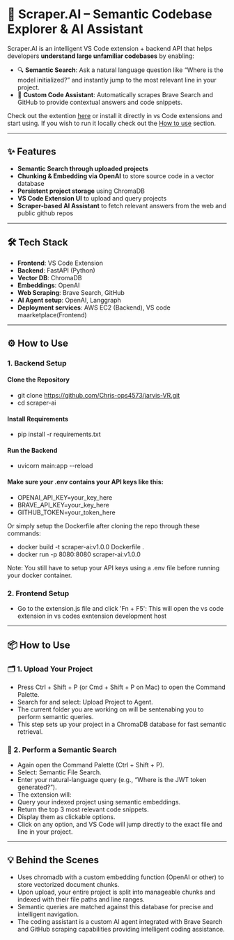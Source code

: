 # 🧠 Scraper.AI – Semantic Codebase Explorer & AI Assistant

Scraper.AI is an intelligent VS Code extension + backend API that helps developers **understand large unfamiliar codebases** by enabling:

- 🔍 **Semantic Search**: Ask a natural language question like “Where is the model initialized?” and instantly jump to the most relevant line in your project.
- 🤖 **Custom Code Assistant**: Automatically scrapes Brave Search and GitHub to provide contextual answers and code snippets.

Check out the extention [here](https://marketplace.visualstudio.com/items?itemName=Christine-devops1234.scraper) or install it directly in vs Code extensions and start using. 
If you wish to run it locally check out the [How to use](https://github.com/Chris-ops4573/Scraper-AI/blob/main/README.md#%EF%B8%8F-how-to-use) section. 

---

## ✨ Features

- **Semantic Search through uploaded projects**
- **Chunking & Embedding via OpenAI** to store source code in a vector database
- **Persistent project storage** using ChromaDB
- **VS Code Extension UI** to upload and query projects
- **Scraper-based AI Assistant** to fetch relevant answers from the web and public github repos

---

## 🛠️ Tech Stack

- **Frontend**: VS Code Extension
- **Backend**: FastAPI (Python)
- **Vector DB**: ChromaDB
- **Embeddings**: OpenAI
- **Web Scraping**: Brave Search, GitHub
- **AI Agent setup**: OpenAI, Langgraph
- **Deployment services**: AWS EC2 (Backend), VS code maarketplace(Frontend)

---

## ⚙️ How to Use

### 1. Backend Setup

#### Clone the Repository
- git clone https://github.com/Chris-ops4573/jarvis-VR.git
- cd scraper-ai

#### Install Requirements
- pip install -r requirements.txt

#### Run the Backend
- uvicorn main:app --reload

#### Make sure your .env contains your API keys like this:
- OPENAI_API_KEY=your_key_here
- BRAVE_API_KEY=your_key_here
- GITHUB_TOKEN=your_token_here

Or simply setup the Dockerfile after cloning the repo through these commands:

- docker build -t scraper-ai:v1.0.0 Dockerfile .
- docker run -p 8080:8080 scraper-ai:v1.0.0

Note: You still have to setup your API keys using a .env file before running your docker container.

### 2. Frontend Setup

- Go to the extension.js file and click 'Fn + F5':
This will open the vs code extension in vs codes exntension development host

---

## 📦 How to Use
### 🗂️ 1. Upload Your Project
- Press Ctrl + Shift + P (or Cmd + Shift + P on Mac) to open the Command Palette.
- Search for and select: Upload Project to Agent.
- The current folder you are working on will be sentenabing you to perform semantic queries.
- This step sets up your project in a ChromaDB database for fast semantic retrieval.

### 🔎 2. Perform a Semantic Search
- Again open the Command Palette (Ctrl + Shift + P).
- Select: Semantic File Search.
- Enter your natural-language query (e.g., “Where is the JWT token generated?”).
- The extension will:
- Query your indexed project using semantic embeddings.
- Return the top 3 most relevant code snippets.
- Display them as clickable options.
- Click on any option, and VS Code will jump directly to the exact file and line in your project.

---

## 💡 Behind the Scenes
- Uses chromadb with a custom embedding function (OpenAI or other) to store vectorized document chunks.
- Upon upload, your entire project is split into manageable chunks and indexed with their file paths and line ranges.
- Semantic queries are matched against this database for precise and intelligent navigation.
- The coding assistant is a custom AI agent integrated with Brave Search and GitHub scraping capabilities providing intelligent coding assistance. 
